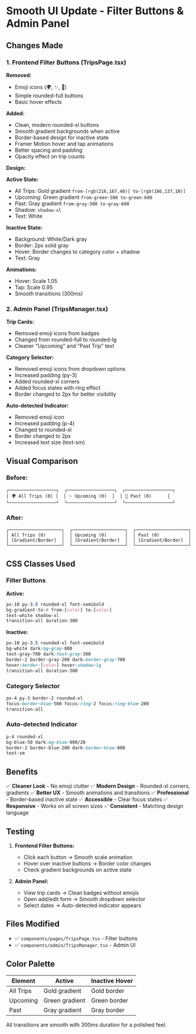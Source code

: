 # Smooth UI Update - Filter Buttons & Admin Panel

## Changes Made

### 1. Frontend Filter Buttons (TripsPage.tsx)

**Removed:**
- Emoji icons (🌍, ✨, 📅)
- Simple rounded-full buttons
- Basic hover effects

**Added:**
- Clean, modern rounded-xl buttons
- Smooth gradient backgrounds when active
- Border-based design for inactive state
- Framer Motion hover and tap animations
- Better spacing and padding
- Opacity effect on trip counts

**Design:**

**Active State:**
- All Trips: Gold gradient `from-[rgb(216,167,40)] to-[rgb(186,137,10)]`
- Upcoming: Green gradient `from-green-500 to-green-600`
- Past: Gray gradient `from-gray-500 to-gray-600`
- Shadow: `shadow-xl`
- Text: White

**Inactive State:**
- Background: White/Dark gray
- Border: 2px solid gray
- Hover: Border changes to category color + shadow
- Text: Gray

**Animations:**
- Hover: Scale 1.05
- Tap: Scale 0.95
- Smooth transitions (300ms)

### 2. Admin Panel (TripsManager.tsx)

**Trip Cards:**
- Removed emoji icons from badges
- Changed from rounded-full to rounded-lg
- Cleaner "Upcoming" and "Past Trip" text

**Category Selector:**
- Removed emoji icons from dropdown options
- Increased padding (py-3)
- Added rounded-xl corners
- Added focus states with ring effect
- Border changed to 2px for better visibility

**Auto-detected Indicator:**
- Removed emoji icon
- Increased padding (p-4)
- Changed to rounded-xl
- Border changed to 2px
- Increased text size (text-sm)

## Visual Comparison

### Before:
```
┌──────────────────┐  ┌──────────────────┐  ┌──────────────────┐
│ 🌍 All Trips (0) │  │ ✨ Upcoming (0)  │  │ 📅 Past (0)      │
└──────────────────┘  └──────────────────┘  └──────────────────┘
```

### After:
```
┌────────────────────┐  ┌────────────────────┐  ┌────────────────────┐
│ All Trips (0)      │  │ Upcoming (0)       │  │ Past (0)           │
│ [Gradient/Border]  │  │ [Gradient/Border]  │  │ [Gradient/Border]  │
└────────────────────┘  └────────────────────┘  └────────────────────┘
```

## CSS Classes Used

### Filter Buttons

**Active:**
```css
px-10 py-3.5 rounded-xl font-semibold
bg-gradient-to-r from-[color] to-[color]
text-white shadow-xl
transition-all duration-300
```

**Inactive:**
```css
px-10 py-3.5 rounded-xl font-semibold
bg-white dark:bg-gray-800
text-gray-700 dark:text-gray-300
border-2 border-gray-200 dark:border-gray-700
hover:border-[color] hover:shadow-lg
transition-all duration-300
```

### Category Selector
```css
px-4 py-3 border-2 rounded-xl
focus:border-blue-500 focus:ring-2 focus:ring-blue-200
transition-all
```

### Auto-detected Indicator
```css
p-4 rounded-xl
bg-blue-50 dark:bg-blue-900/20
border-2 border-blue-200 dark:border-blue-800
text-sm
```

## Benefits

✅ **Cleaner Look** - No emoji clutter
✅ **Modern Design** - Rounded-xl corners, gradients
✅ **Better UX** - Smooth animations and transitions
✅ **Professional** - Border-based inactive state
✅ **Accessible** - Clear focus states
✅ **Responsive** - Works on all screen sizes
✅ **Consistent** - Matching design language

## Testing

1. **Frontend Filter Buttons:**
   - Click each button → Smooth scale animation
   - Hover over inactive buttons → Border color changes
   - Check gradient backgrounds on active state

2. **Admin Panel:**
   - View trip cards → Clean badges without emojis
   - Open add/edit form → Smooth dropdown selector
   - Select dates → Auto-detected indicator appears

## Files Modified

- ✅ `components/pages/TripsPage.tsx` - Filter buttons
- ✅ `components/admin/TripsManager.tsx` - Admin UI

## Color Palette

| Element | Active | Inactive Hover |
|---------|--------|----------------|
| All Trips | Gold gradient | Gold border |
| Upcoming | Green gradient | Green border |
| Past | Gray gradient | Gray border |

All transitions are smooth with 300ms duration for a polished feel.
